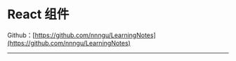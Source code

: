 # React 组件

Github：[https://github.com/nnngu/LearningNotes](https://github.com/nnngu/LearningNotes)

---


